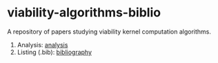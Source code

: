 # viability-algorithms-biblio
A repository of papers studying viability kernel computation algorithms.

1. Analysis: [analysis](https://github.com/sigifredolaengle/viability-algorithms-biblio/blob/main/works%20review%20of%20viability%20algorithms.md)
2. Listing (.bib): [bibliography](https://github.com/sigifredolaengle/viability-algorithms-biblio/blob/main/works%20review%20of%20viability%20algorithms%20(bibliography).md)
